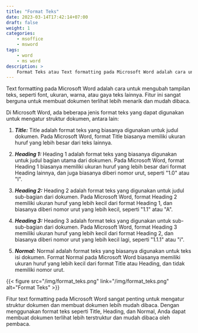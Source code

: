 ```yaml
---
title: "Format Teks"
date: 2023-03-14T17:42:14+07:00
draft: false
weight: 1
categories:
    - msoffice
    - msword
tags:
    - word
    - ms word
description: >
    Format Teks atau Text formatting pada Microsoft Word adalah cara untuk mengubah tampilan teks, seperti font, ukuran, warna, atau gaya teks lainnya
---
```

Text formatting pada Microsoft Word adalah cara untuk mengubah tampilan teks, seperti font, ukuran, warna, atau gaya teks lainnya. Fitur ini sangat berguna untuk membuat dokumen terlihat lebih menarik dan mudah dibaca.

Di Microsoft Word, ada beberapa jenis format teks yang dapat digunakan untuk mengatur struktur dokumen, antara lain:

1. ***Title:*** Title adalah format teks yang biasanya digunakan untuk judul dokumen. Pada Microsoft Word, format Title biasanya memiliki ukuran huruf yang lebih besar dari teks lainnya.

2. ***Heading 1:*** Heading 1 adalah format teks yang biasanya digunakan untuk judul bagian utama dari dokumen. Pada Microsoft Word, format Heading 1 biasanya memiliki ukuran huruf yang lebih besar dari format Heading lainnya, dan juga biasanya diberi nomor urut, seperti "1.0" atau "I".

3. ***Heading 2:*** Heading 2 adalah format teks yang digunakan untuk judul sub-bagian dari dokumen. Pada Microsoft Word, format Heading 2 memiliki ukuran huruf yang lebih kecil dari format Heading 1, dan biasanya diberi nomor urut yang lebih kecil, seperti "1.1" atau "A".

4. ***Heading 3:*** Heading 3 adalah format teks yang digunakan untuk sub-sub-bagian dari dokumen. Pada Microsoft Word, format Heading 3 memiliki ukuran huruf yang lebih kecil dari format Heading 2, dan biasanya diberi nomor urut yang lebih kecil lagi, seperti "1.1.1" atau "i".

5. ***Normal:*** Normal adalah format teks yang biasanya digunakan untuk teks isi dokumen. Format Normal pada Microsoft Word biasanya memiliki ukuran huruf yang lebih kecil dari format Title atau Heading, dan tidak memiliki nomor urut.

{{< figure src="/img/format_teks.png" link="/img/format_teks.png" alt="Format Teks" >}}

Fitur text formatting pada Microsoft Word sangat penting untuk mengatur struktur dokumen dan membuat dokumen lebih mudah dibaca. Dengan menggunakan format teks seperti Title, Heading, dan Normal, Anda dapat membuat dokumen terlihat lebih terstruktur dan mudah dibaca oleh pembaca.

